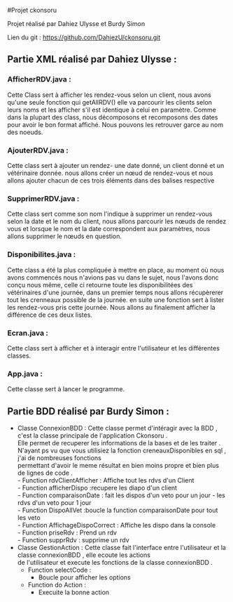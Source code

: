 #Projet  ckonsoru


Projet réalisé par Dahiez Ulysse et Burdy Simon


Lien du git : https://github.com/DahiezU/ckonsoru.git

## Partie XML réalisé par Dahiez Ulysse :

### AfficherRDV.java :

Cette Class sert à afficher les rendez-vous selon un client, nous avons qu'une seule fonction qui getAllRDV() elle va parcourir les clients selon leurs noms et les afficher s'il est identique à celui en paramètre. Comme dans la plupart des class, nous décomposons et recomposons des dates pour avoir le bon format affiché. Nous pouvons les retrouver garce au nom des noeuds.

### AjouterRDV.java :

Cette class sert à ajouter un rendez- une date donné, un client donné et un vétérinaire donnée. nous allons créer un nœud de rendez-vous et nous allons ajouter chacun de ces trois éléments dans des balises respective

### SupprimerRDV.java :

Cette class sert comme son nom l'indique à supprimer un rendez-vous selon la date et le nom du client, nous allons parcourir les nœuds de rendez vous et lorsque le nom et la date correspondent aux paramètres, nous allons supprimer le nœuds en question.

### Disponibilites.java :

Cette class a été la plus compliquée à mettre en place, au moment où nous avons commencés nous n'avions pas vu dans le sujet, nous l'avons donc conçu nous même, celle ci retourne toute les disponibilitées des vétérinaires d'une journée, dans un premier temps nous allons récupèrerer tout les crenneaux possible de la journée. en suite une fonction sert à lister les rendez-vous pris cette journée. Nous allons au finalement afficher la différence de ces deux listes.

### Ecran.java :

Cette class sert à afficher et à interagir entre l'utilisateur et les différentes classes.

### App.java :

Cette classe sert à lancer le programme.

## Partie BDD réalisé par Burdy Simon : 

  - Classe ConnexionBDD :
    Cette  classe   permet d'intéragir avec la BDD , c'est  la classe principale de l'application Ckonsoru . <br>
    Elle permet de  recuperer les informations de la bases et de les traiter \. <br>
    N'ayant ps vu que vous utilisiez la fonction creneauxDisponibles en sql , j'ai de nombreuses fonctions <br> 
    permettant d'avoir le meme résultat en bien moins propre et bien plus de lignes de code \.<br> 
        -  Function rdvClientAfficher : Affiche  tout les rdvs d'un Client <br> 
        -  Function  afficherDispo :recupere les diapo d'un client  <br> 
        -  Function comparaisonDate : fait les dispos d'un veto pour un jour  - les rdvs d'un veto pour 1 jour <br> 
        -  Function DispoAllVet :boucle la function comparaisonDate pour tout les veto  <br> 
        -  Function AffichageDispoCorrect : Affiche les dispo dans la console  <br> 
        -  Function priseRdv : Prend un rdv  <br> 
        -  Function supprRdv : supprime un rdv  <br> 
  -  Classe GestionAction : 
    Cette classe fait l'interface entre l'utilisateur et la classe connexionBDD , elle ecoute les actions <br>
    de l'utilisateur et execute les fonctions de la classe connexionBDD \. <br>
      -  Function selectCode :
          -   Boucle pour afficher les options 
      -  Function do Action :
          -  Execuite la bonne action 
